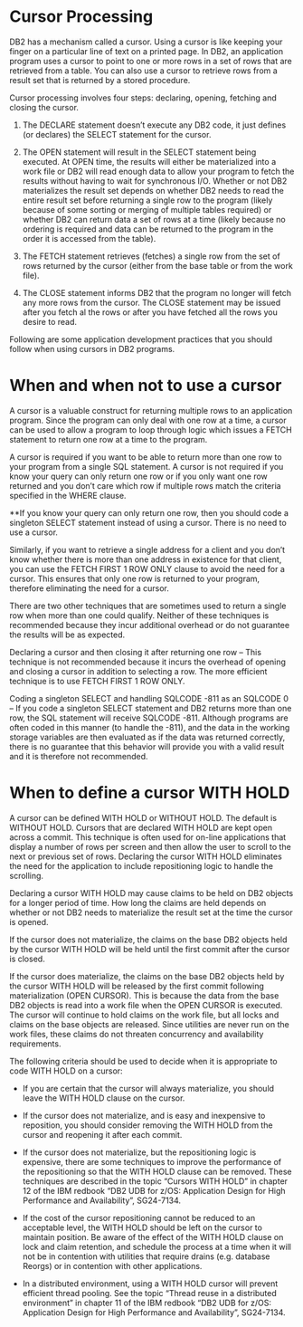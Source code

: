 

# Cursor Processing

 



DB2 has a mechanism called a cursor. Using a cursor is like keeping your finger on a particular line of text on a printed page. In DB2, an application program uses
a cursor to point to one or more rows in a set of rows that are retrieved from a table.  You can also use a cursor to retrieve rows from a result set that is returned by a stored procedure.



 



Cursor
processing involves four steps: declaring, opening, fetching and closing the
cursor.  




 1. The DECLARE
     statement doesn’t execute any DB2 code, it just defines (or declares) the
     SELECT statement for the cursor.  

 1. The OPEN statement
     will result in the SELECT statement being executed.  At OPEN time, the results will either be
     materialized into a work file or DB2 will read enough data to allow your program
     to fetch the results without having to wait for synchronous I/O.  Whether or not DB2 materializes the
     result set depends on whether DB2 needs to read the entire result set
     before returning a single row to the program (likely because of some
     sorting or merging of multiple tables required) or whether DB2 can return
     data a set of rows at a time (likely because no ordering is required and
     data can be returned to the program in the order it is accessed from the
     table).

 1. The FETCH
     statement retrieves (fetches) a single row from the set of rows returned
     by the cursor (either from the base table or from the work file).

 1. The CLOSE
     statement informs DB2 that the program no longer will fetch any more rows
     from the cursor.  The CLOSE
     statement may be issued after you fetch al the rows or after you have
     fetched all the rows you desire to read.



Following are some application
development practices that you should follow when using cursors in DB2
programs.



 



 



 



 



# When and when not to use a cursor

 



A cursor is a valuable construct for
returning multiple rows to an application program.  Since the program can only deal with one row
at a time, a cursor can be used to allow a program to loop through logic which
issues a FETCH statement to return one row at a time to the program.



 



A cursor is required if you want to be
able to return more than one row to your program from a single SQL
statement.  A cursor is not required if
you know your query can only return one row or if you only want one row
returned and you don’t care which row if multiple rows match the criteria
specified in the WHERE clause.



 



**If you know your query can only
return one row, then you should code a singleton SELECT statement instead of
using a cursor. There is no need to use a cursor.



 



Similarly, if you want to retrieve a
single address for a client and you don’t know whether there is more than one
address in existence for that client, you can use the FETCH FIRST 1 ROW ONLY
clause to avoid the need for a cursor. This ensures that only one row is
returned to your program, therefore eliminating the need for a cursor.



 



There are two other techniques that are
sometimes used to return a single row when more than one could qualify.  Neither of these techniques is recommended
because they incur additional overhead or do not guarantee the results will be
as expected.



 




 Declaring a cursor and then closing it after returning one row –
     This technique is not recommended because it incurs the overhead of
     opening and closing a cursor in addition to selecting a row.  The more efficient technique is to use
     FETCH FIRST 1 ROW ONLY.

 Coding a singleton SELECT and handling SQLCODE -811 as an SQLCODE 0
     – If you code a singleton SELECT statement and DB2 returns more than one
     row, the SQL statement will receive SQLCODE -811.  Although programs are often coded in
     this manner (to handle the -811), and the data in the working storage
     variables are then evaluated as if the data was returned correctly, there
     is no guarantee that this behavior will provide you with a valid result
     and it is therefore not recommended.



 

# When to define a cursor WITH HOLD

 



A cursor can be defined WITH HOLD or
WITHOUT HOLD.  The default is WITHOUT
HOLD.  Cursors that are declared WITH
HOLD are kept open across a commit.  This
technique is often used for on-line applications that display a number of rows
per screen and then allow the user to scroll to the next or previous set of
rows.  Declaring the cursor WITH HOLD
eliminates the need for the application to include repositioning logic to
handle the scrolling.



 



Declaring a cursor WITH HOLD may cause
claims to be held on DB2 objects for a longer period of time.  How long the claims are held depends on
whether or not DB2 needs to materialize the result set at the time the cursor
is opened.



 



If the cursor does not materialize, the
claims on the base DB2 objects held by the cursor WITH HOLD will be held until
the first commit after the cursor is closed.



 



If the cursor does materialize, the
claims on the base DB2 objects held by the cursor WITH HOLD will be released by
the first commit following materialization (OPEN CURSOR). This is because the
data from the base DB2 objects is read into a work file when the OPEN CURSOR is
executed. The cursor will continue to hold claims on the work file, but all
locks and claims on the base objects are released. Since utilities are never
run on the work files, these claims do not threaten concurrency and
availability requirements.



 



The following criteria should be used
to decide when it is appropriate to code WITH HOLD on a cursor:




 * If you are certain that the cursor will always materialize, you
     should leave the WITH HOLD clause on the cursor.

 * If the cursor does not materialize, and is easy and inexpensive to
     reposition, you should consider removing the WITH HOLD from the cursor and
     reopening it after each commit.

 * If the cursor does not materialize, but the repositioning logic is
     expensive, there are some techniques to improve the performance of the
     repositioning so that the WITH HOLD clause can be removed.  These techniques are described in the
     topic “Cursors WITH HOLD” in chapter 12 of the IBM redbook “DB2 UDB for z/OS: Application Design
     for High Performance and Availability”, SG24-7134.

 * If the cost of the cursor repositioning cannot be reduced to an
     acceptable level, the WITH HOLD should be left on the cursor to maintain
     position.  Be aware of the effect of
     the WITH HOLD clause on lock and claim retention, and schedule the process
     at a time when it will not be in contention with utilities that require drains
     (e.g. database Reorgs) or in contention with other applications.

 * In a distributed environment, using a WITH HOLD cursor will prevent
     efficient thread pooling. See the topic “Thread reuse in a distributed
     environment” in chapter 11 of the IBM redbook “DB2 UDB for z/OS: Application Design for High Performance and
     Availability”, SG24-7134.



